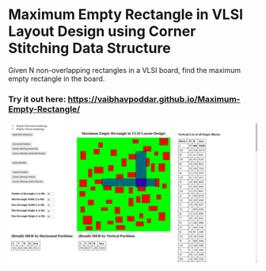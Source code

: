 # Maximum Empty Rectangle in VLSI Layout Design using Corner Stitching Data Structure

Given N non-overlapping rectangles in a VLSI board, find the maximum empty rectangle in the board.

### Try it out here: https://vaibhavpoddar.github.io/Maximum-Empty-Rectangle/


![](Img/8.png)
